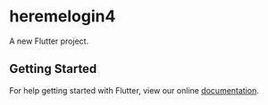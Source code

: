 # heremelogin4

A new Flutter project.

## Getting Started

For help getting started with Flutter, view our online
[documentation](https://flutter.io/).
